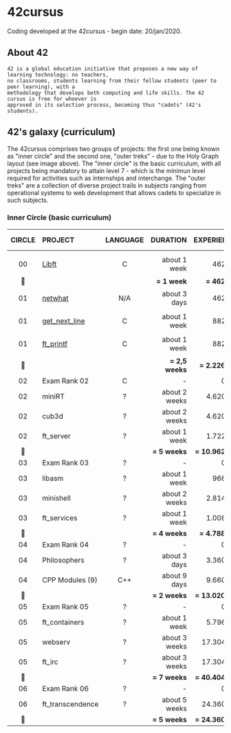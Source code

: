 # 42cursus

Coding developed at the 42cursus - begin date: 20/jan/2020.

## About 42

	42 is a global education initiative that proposes a new way of learning technology: no teachers,
	no classrooms, students learning from their fellow students (peer to peer learning), with a
	methodology that develops both computing and life skills. The 42 cursus is free for whoever is
	approved in its selection process, becoming thus "cadets" (42's students).

## 42's galaxy (curriculum)

The 42cursus comprises two groups of projects: the first one being known as "inner circle" and the second one, "outer treks" - due to the Holy Graph layout (see image above). The "inner circle" is the basic curriculum, with all projects being mandatory to attain level 7 - which is the minimun level required for activities such as internships and interchange. The "outer treks" are a collection of diverse project trails in subjects ranging from operational systems to web development that allows cadets to specialize in such subjects.

### Inner Circle (basic curriculum)

|CIRCLE	|PROJECT							|LANGUAGE	|DURATION		|EXPERIENCE		|STATUS						|ATTAINED LEVEL	|
|:-:	|:--								|:-:		|--:			|--:			|--:						|:--			|
|		|									|			|				|				|							|				|
|00		|[Libft](./00-Libft)				|C			|about 1 week	|462 XP			|115% :heavy_check_mark:	|level 1 - 03%	|
|:dizzy:|									|			|**= 1 week**	|**= 462 XP**	|							|				|
|01		|[netwhat](./01-netwhat)			|N/A		|about 3 days	|462 XP			|100% :heavy_check_mark:	|level 1 - 23%	|
|01		|[get_next_line](./01-get_next_line)|C			|about 1 week	|882 XP			|115% :heavy_check_mark:	|level 1 - 69%	|
|01		|[ft_printf](./01-ft_printf)		|C			|about 1 week	|882 XP			|115% :heavy_check_mark:	|level 2 - 5%	|
|:dizzy:|									|			|**= 2,5 weeks**|**= 2.226 XP**	|							|				|
|02		|Exam Rank 02						|C			|-				|0 XP			|							|				|
|02		|miniRT								|?			|about 2 weeks	|4.620 XP		|							|				|
|02		|cub3d								|?			|about 2 weeks	|4.620 XP		|							|				|
|02		|ft_server							|?			|about 1 week	|1.722 XP		|							|				|
|:dizzy:|									|			|**= 5 weeks**	|**= 10.962 XP**|							|				|
|03		|Exam Rank 03						|?			|-				|0 XP			|							|				|
|03		|libasm								|?			|about 1 week	|966 XP			|							|				|
|03		|minishell							|?			|about 2 weeks	|2.814 XP		|							|				|
|03		|ft_services						|?			|about 1 week	|1.008 XP		|							|				|
|:dizzy:|									|			|**= 4 weeks**	|**= 4.788 XP**	|							|				|
|04		|Exam Rank 04						|?			|-				|0 XP			|							|				|
|04		|Philosophers						|?			|about 3 days	|3.360 XP		|							|				|
|04		|CPP Modules (9)					|C++		|about 9 days	|9.660 XP		|							|				|
|:dizzy:|									|			|**= 2 weeks**	|**= 13.020 XP**|							|				|
|05		|Exam Rank 05						|?			|-				|0 XP			|							|				|
|05		|ft_containers						|?			|about 1 week	|5.796 XP		|							|				|
|05		|webserv							|?			|about 3 weeks	|17.304 XP		|							|				|
|05		|ft_irc								|?			|about 3 weeks	|17.304 XP		|							|				|
|:dizzy:|									|			|**= 7 weeks**	|**= 40.404 XP**|							|				|
|06		|Exam Rank 06						|?			|-				|0 XP			|							|				|
|06		|ft_transcendence					|?			|about 5 weeks	|24.360 XP		|							|				|
|:dizzy:|									|			|**= 5 weeks**	|**= 24.360 XP**|							|				|
